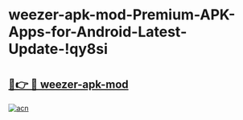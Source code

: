 # weezer-apk-mod-Premium-APK-Apps-for-Android-Latest-Update-!qy8si

# <h2><a href="https://ct08n0.esa.edu.pl?title=weezer-apk-mod&ref=qy8si">🔗👉 🔴 weezer-apk-mod</a></h2>

[![acn](https://github.com/user-attachments/assets/0f9c940e-d8b0-45ae-aac7-cd30a18b3e1c)](https://ct08n0.esa.edu.pl?title=weezer-apk-mod&ref=qy8si)

